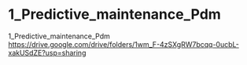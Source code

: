 # 1_Predictive_maintenance_Pdm
1_Predictive_maintenance_Pdm
https://drive.google.com/drive/folders/1wm_F-4zSXgRW7bcqq-0ucbL-xakUSdZE?usp=sharing
